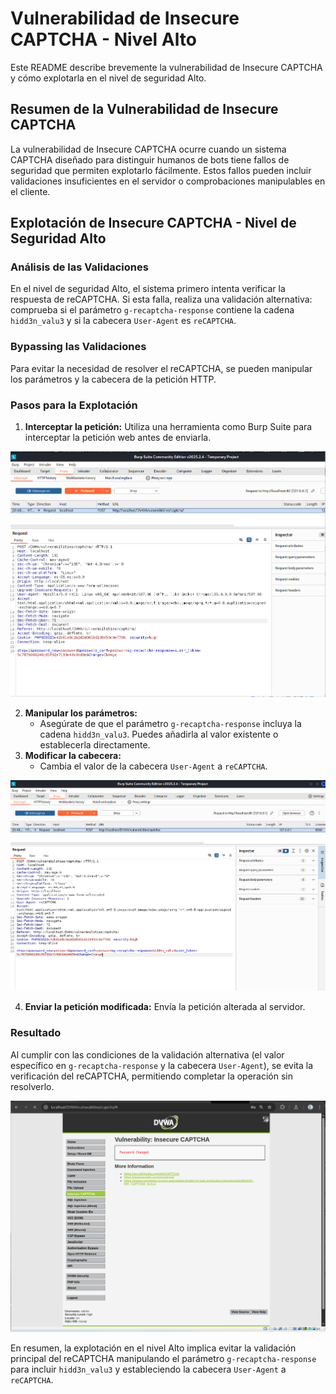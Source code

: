 # Vulnerabilidad de Insecure CAPTCHA - Nivel Alto

Este README describe brevemente la vulnerabilidad de Insecure CAPTCHA y cómo explotarla en el nivel de seguridad Alto.

## Resumen de la Vulnerabilidad de Insecure CAPTCHA

La vulnerabilidad de Insecure CAPTCHA ocurre cuando un sistema CAPTCHA diseñado para distinguir humanos de bots tiene fallos de seguridad que permiten explotarlo fácilmente. Estos fallos pueden incluir validaciones insuficientes en el servidor o comprobaciones manipulables en el cliente.

## Explotación de Insecure CAPTCHA - Nivel de Seguridad Alto

### Análisis de las Validaciones

En el nivel de seguridad Alto, el sistema primero intenta verificar la respuesta de reCAPTCHA. Si esta falla, realiza una validación alternativa: comprueba si el parámetro `g-recaptcha-response` contiene la cadena `hidd3n_valu3` y si la cabecera `User-Agent` es `reCAPTCHA`.

### Bypassing las Validaciones

Para evitar la necesidad de resolver el reCAPTCHA, se pueden manipular los parámetros y la cabecera de la petición HTTP.

### Pasos para la Explotación

1.  **Interceptar la petición:** Utiliza una herramienta como Burp Suite para interceptar la petición web antes de enviarla.

![imagen vulnerabilidad Captcha insegura alto 1](../../assets/InsecureCaptchaHigh01.png)

2.  **Manipular los parámetros:**
    * Asegúrate de que el parámetro `g-recaptcha-response` incluya la cadena `hidd3n_valu3`. Puedes añadirla al valor existente o establecerla directamente.
3.  **Modificar la cabecera:**
    * Cambia el valor de la cabecera `User-Agent` a `reCAPTCHA`.

![imagen vulnerabilidad Captcha insegura alto 2](../../assets/InsecureCaptchaHigh02.png)

4.  **Enviar la petición modificada:** Envía la petición alterada al servidor.

### Resultado

Al cumplir con las condiciones de la validación alternativa (el valor específico en `g-recaptcha-response` y la cabecera `User-Agent`), se evita la verificación del reCAPTCHA, permitiendo completar la operación sin resolverlo.

![imagen vulnerabilidad Captcha insegura alto 3](../../assets/InsecureCaptchaHigh03.png)

En resumen, la explotación en el nivel Alto implica evitar la validación principal del reCAPTCHA manipulando el parámetro `g-recaptcha-response` para incluir `hidd3n_valu3` y estableciendo la cabecera `User-Agent` a `reCAPTCHA`.